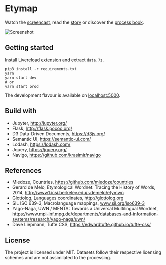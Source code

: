 # Etymap

Watch the [screencast](https://www.youtube.com/watch?v=eECwmJ6InZc), read the [story](./blob/master/static/story.html) or discover the [process book](./blob/master/static/process-book.html).

![Screenshot](./static/img/screen.png)

## Getting started

Install Livereload [extension](http://livereload.com/extensions/) and extract `data.7z`.

```shell
pip3 install -r requirements.txt
yarn
yarn start dev
# or
yarn start prod
```

The development flavour is available on [localhost:5000](http://localhost:5000).

## Build with

- Jupyter, http://jupyter.org/
- Flask, http://flask.pocoo.org/
- D3 Data-Driven Documents, https://d3js.org/
- Semantic UI, https://semantic-ui.com/
- Lodash, https://lodash.com/
- Jquery, https://jquery.org/
- Navigo, https://github.com/krasimir/navigo

## References

- Mledoze, Countries, https://github.com/mledoze/countries
- Gerard de Melo, Etymological Wordnet: Tracing the History of Words, 2014, http://www1.icsi.berkeley.edu/~demelo/etymwn
- Glottolog, Languages coordinates, http://glottolog.org
- SIL ISO 639-3, Macrolanguage mappings, www.sil.org/iso639-3
- Yago-Naga, UWN / MENTA: Towards a Universal Multilingual Wordnet, https://www.mpi-inf.mpg.de/departments/databases-and-information-systems/research/yago-naga/uwn/
- Dave Liepmann, Tufte CSS, https://edwardtufte.github.io/tufte-css/

## License

The project is licensed under MIT. Datasets follow their respective licensing schemes and are not assimilated to the processing.

